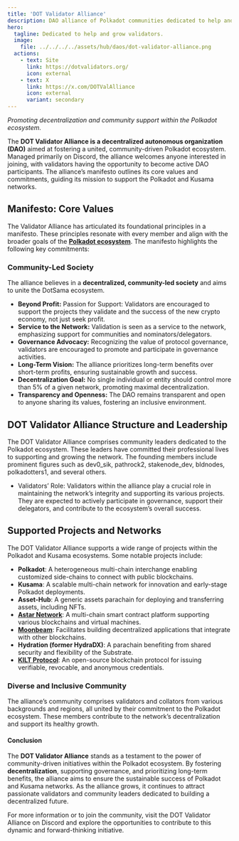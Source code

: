 ```yaml
---
title: 'DOT Validator Alliance'
description: DAO alliance of Polkadot communities dedicated to help and grow validators, nominators and entire ecosystem.
hero:
  tagline: Dedicated to help and grow validators.
  image: 
    file: ../../../../assets/hub/daos/dot-validator-alliance.png
  actions:
    - text: Site
      link: https://dotvalidators.org/
      icon: external
    - text: X
      link: https://x.com/DOTValAlliance
      icon: external
      variant: secondary
---
```



*Promoting decentralization and community support within the Polkadot ecosystem.*

The **DOT Validator Alliance is a decentralized autonomous organization (DAO)** aimed at fostering a united, community-driven Polkadot ecosystem. Managed primarily on Discord, the alliance welcomes anyone interested in joining, with validators having the opportunity to become active DAO participants. The alliance’s manifesto outlines its core values and commitments, guiding its mission to support the Polkadot and Kusama networks.

## Manifesto: Core Values

The Validator Alliance has articulated its foundational principles in a manifesto. These principles resonate with every member and align with the broader goals of the [**Polkadot ecosystem**](https://dablock.com/ecosystem/). The manifesto highlights the following key commitments:

### Community-Led Society

The alliance believes in a **decentralized, community-led society** and aims to unite the DotSama ecosystem.
- **Beyond Profit:** Passion for Support: Validators are encouraged to support the projects they validate and the success of the new crypto economy, not just seek profit.
- **Service to the Network:** Validation is seen as a service to the network, emphasizing support for communities and nominators/delegators.
- **Governance Advocacy:** Recognizing the value of protocol governance, validators are encouraged to promote and participate in governance activities.
- **Long-Term Vision:** The alliance prioritizes long-term benefits over short-term profits, ensuring sustainable growth and success.
- **Decentralization Goal:** No single individual or entity should control more than 5% of a given network, promoting maximal decentralization.
- **Transparency and Openness:** The DAO remains transparent and open to anyone sharing its values, fostering an inclusive environment.

## DOT Validator Alliance Structure and Leadership
The DOT Validator Alliance comprises community leaders dedicated to the Polkadot ecosystem. These leaders have committed their professional lives to supporting and growing the network. The founding members include prominent figures such as dev0\_sik, pathrock2, stakenode\_dev, bldnodes, polkadotters1, and several others.

- Validators’ Role: Validators within the alliance play a crucial role in maintaining the network’s integrity and supporting its various projects. They are expected to actively participate in governance, support their delegators, and contribute to the ecosystem’s overall success.

## Supported Projects and Networks

The DOT Validator Alliance supports a wide range of projects within the Polkadot and Kusama ecosystems. Some notable projects include:

- **Polkadot**: A heterogeneous multi-chain interchange enabling customized side-chains to connect with public blockchains.
- **Kusama**: A scalable multi-chain network for innovation and early-stage Polkadot deployments.
- **Asset-Hub**: A generic assets parachain for deploying and transferring assets, including NFTs.
- [**Astar Network**](/dapps/smart-contracts/astar-network): A multi-chain smart contract platform supporting various blockchains and virtual machines.
- [**Moonbeam**](/dapps/smart-contracts/moonbeam-network/): Facilitates building decentralized applications that integrate with other blockchains.
- **Hydration (former HydraDX)**: A parachain benefiting from shared security and flexibility of the Substrate.
- [**KILT Protocol**](/dapps/social/kilt-protocol/): An open-source blockchain protocol for issuing verifiable, revocable, and anonymous credentials.

### Diverse and Inclusive Community

The alliance’s community comprises validators and collators from various backgrounds and regions, all united by their commitment to the Polkadot ecosystem. These members contribute to the network’s decentralization and support its healthy growth.

#### Conclusion

The **DOT Validator Alliance** stands as a testament to the power of community-driven initiatives within the Polkadot ecosystem. By fostering **decentralization**, supporting governance, and prioritizing long-term benefits, the alliance aims to ensure the sustainable success of Polkadot and Kusama networks. As the alliance grows, it continues to attract passionate validators and community leaders dedicated to building a decentralized future.

For more information or to join the community, visit the DOT Validator Alliance on Discord and explore the opportunities to contribute to this dynamic and forward-thinking initiative.
